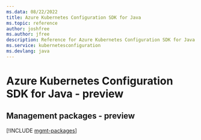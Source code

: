 ```yaml
---
ms.data: 08/22/2022
title: Azure Kubernetes Configuration SDK for Java
ms.topic: reference
author: joshfree
ms.author: jfree
description: Reference for Azure Kubernetes Configuration SDK for Java
ms.service: kubernetesconfiguration
ms.devlang: java
---
```

# Azure Kubernetes Configuration SDK for Java - preview

## Management packages - preview
[!INCLUDE [mgmt-packages](kubernetes-configuration-mgmt-index.md)]